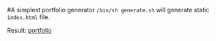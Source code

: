 #A simplest portfolio generator
`/bin/sh generate.sh` will generate static `index.html` file.

Result: [portfolio](http://dsmolovich.taasty.net)